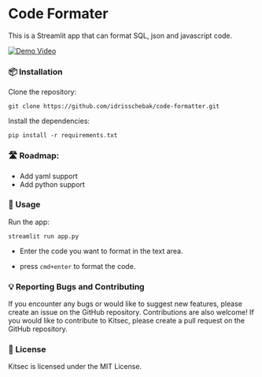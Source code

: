 # Code Formater

This is a Streamlit app that can format SQL, json and javascript code.

[![Demo Video](https://raw.githubusercontent.com/idrisschebak/code_formatter/main/assets/demo.gif)](https://raw.githubusercontent.com/idrisschebak/code_formatter/main/assets/demo.gif)


### 📦 Installation

Clone the repository:

```git clone https://github.com/idrisschebak/code-formatter.git ```

Install the dependencies:

```pip install -r requirements.txt```

### 🛣️ Roadmap:
- Add yaml support
- Add python support

### 🚀 Usage

Run the app:

```streamlit run app.py```

- Enter the code you want to format in the text area.

- press `cmd+enter` to format the code.

### 💡 Reporting Bugs and Contributing
If you encounter any bugs or would like to suggest new features, please create an issue on the GitHub repository. Contributions are also welcome! If you would like to contribute to Kitsec, please create a pull request on the GitHub repository.

### 🔖 License
Kitsec is licensed under the MIT License.